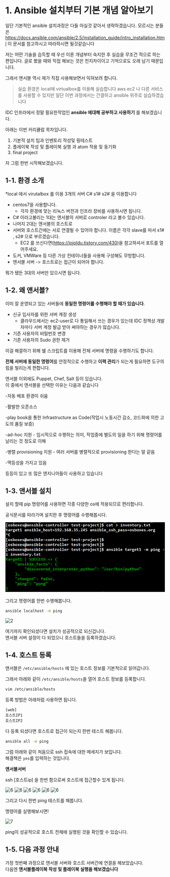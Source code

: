 # 1. Ansible 설치부터 기본 개념 알아보기

일단 기본적인 ansible 설치과정은 다들 아실것 같아서 생략하겠습니다. 
모르시는 분들은
https://docs.ansible.com/ansible/2.5/installation_guide/intro_installation.html 이 문서를 참고하시고 따라하시면 될것같습니다
  
저는 어떤 기술을 습득할 때 우선 이론 개념부터 숙지한 후 실습을
무조건 적으로 하는 편입니다. 글로 봤을 때와 직접 해보는 것은
천지차이이고 기억으로도 오래 남기 때문입니다. 
  
그래서 앤서블 역시 제가 직접 사용해보면서 익혀보려 합니다.  

>  실습 환경은 local에 virtualbox를 이용해 실습합니다 aws ec2 나 다른 서비스를 사용할 수 있지만 일단 이번 과정에서는 간결하고 ansible 위주로 실습하겠습니다

IDC 인프라에서 정말 필요한작업인 **ansible 에대해 공부하고 사용하기** 를 해보겠습니다.
  
아래는 이번 커리큘럼 목차입니다.

1. 기본적 설치 팁과 인벤토리 작성및 핑테스트
2. 플레이북 작성 및 플레이북 실행 과 atom 적용 및 동기화
3. final project

자 그럼 한번 시작해보겠습니다.

## 1-1. 환경 소개

*local 에서 virutalbox 를 이용 3개의 서버 C# s1# s2# 을 이용합니다
  * centos7을 사용합니다.
    * 각자 환경에 맞는 리눅스 버전과 인프라 장비를 사용하시면 됩니다.
  * C# 이라고불리는 1대는 앤서블의 서버로 controler 라고 볼수 있습니다.
  * 나머지 2대는 앤서블의 호스트로
  * 서버와 호스트간에는 서로 연결될 수 있어야 합니다. 이름은 각각 slave를
    따서 s1# , s2# 으로 부르겠습니다.
    * EC2 를 쓰신다면(https://jojoldu.tistory.com/430)을 참고하셔서 포트를 열어주세요.
* 도커, VMWare 등 다른 가상 컨테이너들을 사용해 구성해도 무방합니다.
* 앤서블 서버 -> 호스트로는 접근이 되어야 합니다.

뭐가 됐든 3대의 서버만 있으시면 됩니다.

## 1-2. 왜 앤서블?

이미 잘 운영되고 있는 서버들에 **동일한 명령어를 수행해야 할 때가 있습니다**.

* 신규 입사자를 위한 서버 계정 생성
  * 클라우드에서는 ec2-user로 다 통일해서 쓰는 경우가 있는데 IDC 정책상 개발자마다 서버 계정 발급 받아 써야하는 경우가 많습니다.
* 기존 사용자의 비밀번호 변경
* 기존 사용자의 Sudo 권한 제거
 

이걸 해결하기 위해 쉘 스크립트를 이용해 전체 서버에 명령을 수행하기도 합니다.  
  

  
**전체 서버에 동일한 명령어**를 안정적으로 수행하고 **이력 관리**가 되는게 필요하면 도구의 힘을 빌리는게 편합니다.  
  
앤서블 이외에도 Puppet, Chef, Salt 등이 있습니다.  
이 중에서 앤서블을 선택한 이유는 다음과 같습니다

-자동 배포 환경이 쉬움

-활발한 오픈소스

-play book을 통한 Infrastructure as Code(작업시 노동시간 감소, 코드화에 의한 고도의 품질 보증)

-ad-hoc 지원 - 임시적으로 수행하는 의미, 작업중에 별도의 일을 하기 위해 명령어를 날리는 것 정도로 이해

-병렬 provisioning 지원 - 여러 서버를 병렬적으로 provisioning 한다는 말 같음

-멱등성을 가지고 있음

등등이 있고 또 많은 엔지니어들이 사용하고 있습니다




## 1-3. 앤서블 설치

설치 할때 pip 명령어를 사용하면 각종 다양한 os에 적용되므로 편리합니다.

공식문서를 따라가며 설치한 후 명령어를 수행해봅시다.

![1](./images/1.png)

그리고 명령어를 한번 수행해봅니다.

```bash
ansible localhost -m ping
```

![2](./images/2.png)

여기까지 확인되셨다면 설치가 성공적으로 되신겁니다.  
앤서블 서버 설정이 다 되었으니 호스트들을 등록하겠습니다.

## 1-4. 호스트 등록
  
앤서블은 ```/etc/ansible/hosts``` 에 있는 호스트 정보를 기본적으로 읽어갑니다.  
  
그래서 아래와 같이 ```/etc/ansible/hosts```을 열어 호스트 정보를 등록합니다.

```bash
vim /etc/ansible/hosts
```

등록 방법은 아래처럼 사용하면 됩니다.

```bash
[web]
호스트IP1
호스트IP2
```

다 등록 되셨다면 호스트로 접근이 되는지 한번 테스트 해봅니다.

```bash
ansible all -m ping
```

그럼 아래와 같이 처음으로 ssh 접속에 대한 메세지가 보입니다.  
해결책은 ```yes```를 입력하는 것입니다.




**앤서블서버**

ssh [호스트ip] 을 한번 함으로써 호스트에 접근할수 있게 됩니다. 
  

![6](./images/6.png)
![6](./images/6.png)
![6](./images/6.png)
![6](./images/6.png)
![6](./images/6.png)
![6](./images/6.png)

그리고 다시 한번 ping 테스트를 해봅니다.  


명령어를 실행해보시면!

![7](./images/7.png)

ping이 성공적으로 호스트 전체에 실행된 것을 확인할 수 있습니다.


## 1-5. 다음 과정 안내

가장 첫번째 과정으로 앤서블 서버와 호스트 서버간에 연결을 해보았습니다.  
다음엔 **앤서블플레이북 작성 및 플레이북 실행을 해보겠습니다**